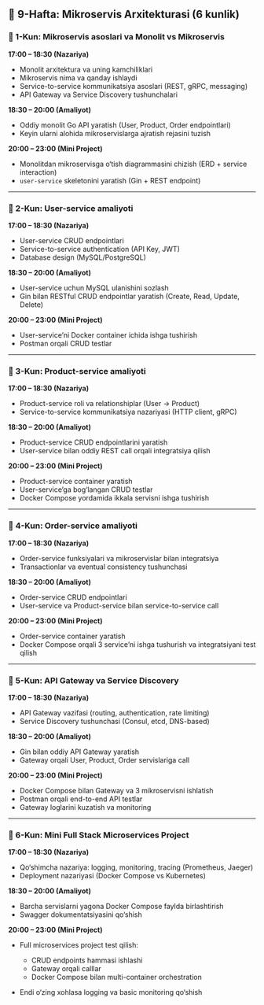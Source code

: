 
## 🔹 9-Hafta: Mikroservis Arxitekturasi (6 kunlik)

### 🔹 1-Kun: Mikroservis asoslari va Monolit vs Mikroservis

**17:00 – 18:30 (Nazariya)**

* Monolit arxitektura va uning kamchiliklari
* Mikroservis nima va qanday ishlaydi
* Service-to-service kommunikatsiya asoslari (REST, gRPC, messaging)
* API Gateway va Service Discovery tushunchalari

**18:30 – 20:00 (Amaliyot)**

* Oddiy monolit Go API yaratish (User, Product, Order endpointlari)
* Keyin ularni alohida mikroservislarga ajratish rejasini tuzish

**20:00 – 23:00 (Mini Project)**

* Monolitdan mikroservisga o‘tish diagrammasini chizish (ERD + service interaction)
* `user-service` skeletonini yaratish (Gin + REST endpoint)

---

### 🔹 2-Kun: User-service amaliyoti

**17:00 – 18:30 (Nazariya)**

* User-service CRUD endpointlari
* Service-to-service authentication (API Key, JWT)
* Database design (MySQL/PostgreSQL)

**18:30 – 20:00 (Amaliyot)**

* User-service uchun MySQL ulanishini sozlash
* Gin bilan RESTful CRUD endpointlar yaratish (Create, Read, Update, Delete)

**20:00 – 23:00 (Mini Project)**

* User-service’ni Docker container ichida ishga tushirish
* Postman orqali CRUD testlar

---

### 🔹 3-Kun: Product-service amaliyoti

**17:00 – 18:30 (Nazariya)**

* Product-service roli va relationshiplar (User -> Product)
* Service-to-service kommunikatsiya nazariyasi (HTTP client, gRPC)

**18:30 – 20:00 (Amaliyot)**

* Product-service CRUD endpointlarini yaratish
* User-service bilan oddiy REST call orqali integratsiya qilish

**20:00 – 23:00 (Mini Project)**

* Product-service container yaratish
* User-service’ga bog‘langan CRUD testlar
* Docker Compose yordamida ikkala servisni ishga tushirish

---

### 🔹 4-Kun: Order-service amaliyoti

**17:00 – 18:30 (Nazariya)**

* Order-service funksiyalari va mikroservislar bilan integratsiya
* Transactionlar va eventual consistency tushunchasi

**18:30 – 20:00 (Amaliyot)**

* Order-service CRUD endpointlari
* User-service va Product-service bilan service-to-service call

**20:00 – 23:00 (Mini Project)**

* Order-service container yaratish
* Docker Compose orqali 3 service’ni ishga tushurish va integratsiyani test qilish

---

### 🔹 5-Kun: API Gateway va Service Discovery

**17:00 – 18:30 (Nazariya)**

* API Gateway vazifasi (routing, authentication, rate limiting)
* Service Discovery tushunchasi (Consul, etcd, DNS-based)

**18:30 – 20:00 (Amaliyot)**

* Gin bilan oddiy API Gateway yaratish
* Gateway orqali User, Product, Order servislariga call

**20:00 – 23:00 (Mini Project)**

* Docker Compose bilan Gateway va 3 mikroservisni ishlatish
* Postman orqali end-to-end API testlar
* Gateway loglarini kuzatish va monitoring

---

### 🔹 6-Kun: Mini Full Stack Microservices Project

**17:00 – 18:30 (Nazariya)**

* Qo‘shimcha nazariya: logging, monitoring, tracing (Prometheus, Jaeger)
* Deployment nazariyasi (Docker Compose vs Kubernetes)

**18:30 – 20:00 (Amaliyot)**

* Barcha servislarni yagona Docker Compose faylda birlashtirish
* Swagger dokumentatsiyasini qo‘shish

**20:00 – 23:00 (Mini Project)**

* Full microservices project test qilish:

  * CRUD endpoints hammasi ishlashi
  * Gateway orqali calllar
  * Docker Compose bilan multi-container orchestration
* Endi o‘zing xohlasa logging va basic monitoring qo‘shish

